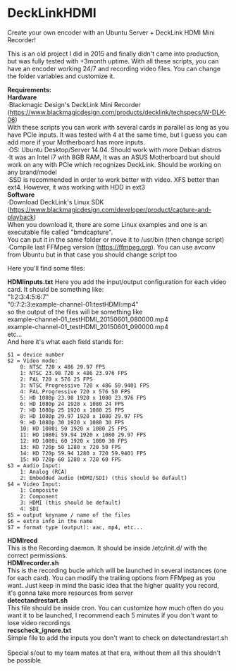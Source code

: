 # DeckLinkHDMI
Create your own encoder with an Ubuntu Server + DeckLink HDMI Mini Recorder!<br />

This is an old project I did in 2015 and finally didn't came into production, but was fully tested with +3month uptime.
With all these scripts, you can have an encoder working 24/7 and recording video files.
You can change the folder variables and customize it.<br />


**Requirements: <br />
Hardware**<br />
·Blackmagic Design's DeckLink Mini Recorder (https://www.blackmagicdesign.com/products/decklink/techspecs/W-DLK-06)<br />
With these scripts you can work with several cards in parallel as long as you have PCIe inputs.
It was tested with 4 at the same time, but I guess you can add more if your Motherboard has more inputs.<br />
·OS: Ubuntu Desktop/Server 14.04. Should work with more Debian distros<br />
·It was an Intel i7 with 8GB RAM, It was an ASUS Motherboard but should work on any with PCIe which recognizes DeckLink. 
Should be working on any brand/model<br />
·SSD is recommended in order to work better with video. XFS better than ext4.
However, it was working with HDD in ext3<br />
**Software**<br />
·Download DeckLink's Linux SDK (https://www.blackmagicdesign.com/developer/product/capture-and-playback)<br />
When you download it, there are some Linux examples and one is an executable file called "bmdcapture".<br />
You can put it in the same folder or move it to /usr/bin (then change script)
·Compile last FFMpeg version (https://ffmpeg.org). You can use avconv from Ubuntu but in that case you should change script too

Here you'll find some files:<br />

**HDMIinputs.txt**
Here you add the input/output configuration for each video card. 
It should be something like:<br />
"1:2:3:4:5:6:7"<br />
"0:7:2:3:example-channel-01:testHDMI:mp4"<br />
so the output of the files will be something like<br />
example-channel-01_testHDMI_20150601_080000.mp4<br />
example-channel-01_testHDMI_20150601_090000.mp4<br />
etc...<br />
And here it's what each field stands for:<br />
```
$1 = device number
$2 = Video mode:
    0: NTSC 720 x 486 29.97 FPS
    1: NTSC 23.98 720 x 486 23.976 FPS
    2: PAL 720 x 576 25 FPS
    3: NTSC Progressive 720 x 486 59.9401 FPS
    4: PAL Progressive 720 x 576 50 FPS
    5: HD 1080p 23.98 1920 x 1080 23.976 FPS
    6: HD 1080p 24 1920 x 1080 24 FPS
    7: HD 1080p 25 1920 x 1080 25 FPS
    8: HD 1080p 29.97 1920 x 1080 29.97 FPS
    9: HD 1080p 30 1920 x 1080 30 FPS
    10: HD 1080i 50 1920 x 1080 25 FPS
    11: HD 1080i 59.94 1920 x 1080 29.97 FPS
    12: HD 1080i 60 1920 x 1080 30 FPS
    13: HD 720p 50 1280 x 720 50 FPS
    14: HD 720p 59.94 1280 x 720 59.9401 FPS
    15: HD 720p 60 1280 x 720 60 FPS
$3 = Audio Input:
    1: Analog (RCA)
    2: Embedded audio (HDMI/SDI) (this should be default)
$4 = Video Input:
    1: Composite
    2: Component
    3: HDMI (this should be default)
    4: SDI
$5 = output keyname / name of the files
$6 = extra info in the name
$7 = format type (output): aac, mp4, etc...
```
**HDMIrecd**<br />
This is the Recording daemon. It should be inside /etc/init.d/ with the correct permissions.<br />
**HDMIrecorder.sh** <br />
This is the recording bucle which will be launched in several instances (one for each card).
You can modify the trailing options from FFMpeg as you want.
Just keep in mind the basic idea that the higher quality you record, it's gonna take more resources from server<br />
**detectandrestart.sh**<br />
This file should be inside cron. 
You can customize how much often do you want it to be launched, 
I recommend each 5 minutes if you don't want to lose video recordings<br />
**recscheck_ignore.txt**<br />
Simple file to add the inputs you don't want to check on detectandrestart.sh
<br /><br />
Special s/out to my team mates at that era, without them all this shouldn't be possible
